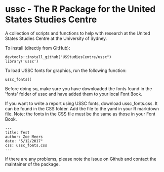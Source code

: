 # ussc - The R Package for the United States Studies Centre
A collection of scripts and functions to help with research at the
United States Studies Centre at the University of Sydney.

To install (directly from GitHub):
```{r}
devtools::install_github("USStudiesCentre/ussc")
library('ussc')
```

To load USSC fonts for graphics, run the following function:
```{r}
ussc_fonts()
```
Before doing so, make sure you have downloaded the fonts found in the 'fonts' folder of ussc and have added them to your local Font Book. 

If you want to write a report using USSC fonts, download ussc_fonts.css. It can be found in the CSS folder. Add the file to the yaml in your R markdown file. Note: the fonts in the CSS file must be the same as those in your Font Book. 
```
---
title: Test
author: Zoe Meers
date: "5/12/2017"
css: ussc_fonts.css
---
```

If there are any problems, please note the issue on Github and contact the maintainer of the package.
